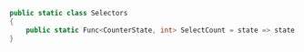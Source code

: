 ﻿```csharp
public static class Selectors
{
    public static Func<CounterState, int> SelectCount = state => state.Count;
}
```